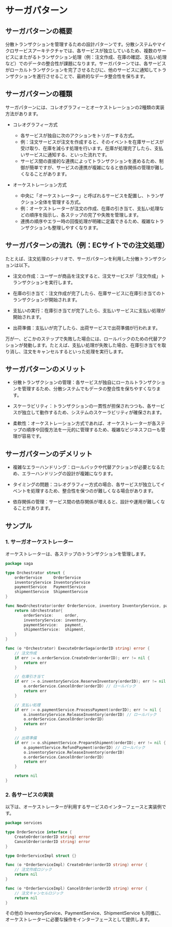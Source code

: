 # サーガパターン

## サーガパターンの概要

分散トランザクションを管理するための設計パターンです。分散システムやマイクロサービスアーキテクチャでは、各サービスが独立しているため、複数のサービスにまたがるトランザクション処理（例：注文作成、在庫の確認、支払い処理など）でのデータの整合性が課題になります。サーガパターンでは、各サービスがローカルトランザクションを完了させるたびに、他のサービスに通知してトランザクションを進行させることで、最終的なデータ整合性を保ちます。

## サーガパターンの種類

サーガパターンには、コレオグラフィーとオーケストレーションの2種類の実装方法があります。

- コレオグラフィー方式
  - 各サービスが独自に次のアクションをトリガーする方式。
  - 例：注文サービスが注文を作成すると、そのイベントを在庫サービスが受け取り、在庫を減らす処理を行います。在庫が処理完了したら、支払いサービスに通知する、といった流れです。
  - サービス間の直接的な連携によってトランザクションを進めるため、制御が簡単ですが、サービスの連携が複雑になると依存関係の管理が難しくなることがあります。

- オーケストレーション方式
  - 中央に「オーケストレーター」と呼ばれるサービスを配置し、トランザクション全体を管理する方式。
  - 例：オーケストレーターが注文の作成、在庫の引き当て、支払い処理などの順序を指示し、各ステップの完了や失敗を管理します。
  - 連携の順序やエラー時の回復処理が明確に定義できるため、複雑なトランザクションも整理しやすくなります。

## サーガパターンの流れ（例：ECサイトでの注文処理）

たとえば、注文処理のシナリオで、サーガパターンを利用した分散トランザクションは以下。

- 注文の作成：ユーザーが商品を注文すると、注文サービスが「注文作成」トランザクションを実行します。

- 在庫の引き当て：注文作成が完了したら、在庫サービスに在庫引き当てのトランザクションが開始されます。

- 支払いの実行：在庫引き当てが完了したら、支払いサービスに支払い処理が開始されます。

- 出荷準備：支払いが完了したら、出荷サービスで出荷準備が行われます。

万が一、どこかのステップで失敗した場合には、ロールバックのための代替アクションが発動します。たとえば、支払い処理が失敗した場合、在庫引き当てを取り消し、注文をキャンセルするといった処理を実行します。

## サーガパターンのメリット

- 分散トランザクションの管理：各サービスが独自にローカルトランザクションを管理するため、分散システムでもデータの整合性を保ちやすくなります。

- スケーラビリティ：トランザクションの一貫性が担保されつつも、各サービスが独立して動作するため、システムのスケーラビリティが確保されます。

- 柔軟性：オーケストレーション方式であれば、オーケストレーターが各ステップの順序や回復方法を一元的に管理するため、複雑なビジネスフローも管理が容易です。

## サーガパターンのデメリット

- 複雑なエラーハンドリング：ロールバックや代替アクションが必要となるため、エラーハンドリングの設計が複雑になります。

- タイミングの問題：コレオグラフィー方式の場合、各サービスが独立してイベントを処理するため、整合性を保つのが難しくなる場合があります。

- 依存関係の管理：サービス間の依存関係が増えると、設計や運用が難しくなることがあります。

## サンプル

### 1. サーガオーケストレーター

オーケストレーターは、各ステップのトランザクションを管理します。

```go:saga/saga_orchestrator.go
package saga

type Orchestrator struct {
    orderService     OrderService
    inventoryService InventoryService
    paymentService   PaymentService
    shipmentService  ShipmentService
}

func NewOrchestrator(order OrderService, inventory InventoryService, payment PaymentService, shipment ShipmentService) *Orchestrator {
    return &Orchestrator{
        orderService:     order,
        inventoryService: inventory,
        paymentService:   payment,
        shipmentService:  shipment,
    }
}

func (o *Orchestrator) ExecuteOrderSaga(orderID string) error {
    // 注文作成
    if err := o.orderService.CreateOrder(orderID); err != nil {
        return err
    }

    // 在庫引き当て
    if err := o.inventoryService.ReserveInventory(orderID); err != nil {
        o.orderService.CancelOrder(orderID) // ロールバック
        return err
    }

    // 支払い処理
    if err := o.paymentService.ProcessPayment(orderID); err != nil {
        o.inventoryService.ReleaseInventory(orderID) // ロールバック
        o.orderService.CancelOrder(orderID)
        return err
    }

    // 出荷準備
    if err := o.shipmentService.PrepareShipment(orderID); err != nil {
        o.paymentService.RefundPayment(orderID) // ロールバック
        o.inventoryService.ReleaseInventory(orderID)
        o.orderService.CancelOrder(orderID)
        return err
    }

    return nil
}
```

### 2. 各サービスの実装

以下は、オーケストレーターが利用するサービスのインターフェースと実装例です。

```go:services/order_service.go
package services

type OrderService interface {
    CreateOrder(orderID string) error
    CancelOrder(orderID string) error
}

type OrderServiceImpl struct {}

func (o *OrderServiceImpl) CreateOrder(orderID string) error {
    // 注文作成ロジック
    return nil
}

func (o *OrderServiceImpl) CancelOrder(orderID string) error {
    // 注文キャンセルロジック
    return nil
}
```

その他の InventoryService、PaymentService、ShipmentService も同様に、オーケストレーターに必要な操作をインターフェースとして提供します。
